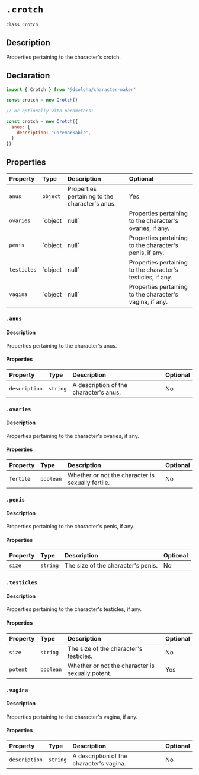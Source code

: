 # `.crotch`

`class Crotch`

## Description

Properties pertaining to the character's crotch.

## Declaration

```js
import { Crotch } from '@dsoloha/character-maker'

const crotch = new Crotch()

// or optionally with parameters:

const crotch = new Crotch({
  anus: {
    description: 'unremarkable',
  }
})
```

## Properties

| Property    | Type          | Description                                                 | Optional |
| :---------- | :------------ | :---------------------------------------------------------- | :------- |
| `anus`      | `object`      | Properties pertaining to the character's anus.              | Yes      |
| `ovaries`   | `object|null` | Properties pertaining to the character's ovaries, if any.   | Yes      |
| `penis`     | `object|null` | Properties pertaining to the character's penis, if any.     | Yes      |
| `testicles` | `object|null` | Properties pertaining to the character's testicles, if any. | Yes      |
| `vagina`    | `object|null` | Properties pertaining to the character's vagina, if any.    | Yes      |

### `.anus`

#### Description

Properties pertaining to the character's anus.

#### Properties

| Property      | Type     | Description                            | Optional |
| :------------ | :------- | :------------------------------------- | :------- |
| `description` | `string` | A description of the character's anus. | No       |

### `.ovaries`

#### Description

Properties pertaining to the character's ovaries, if any.

#### Properties

| Property    | Type      | Description                                       | Optional |
| :---------- | :-------- | :------------------------------------------------ | :------- |
| `fertile`   | `boolean` | Whether or not the character is sexually fertile. | No       |

### `.penis`

#### Description

Properties pertaining to the character's penis, if any.

#### Properties

| Property | Type     | Description                        | Optional |
| :------- | :------- | :--------------------------------- | :------- |
| `size`   | `string` | The size of the character's penis. | No       |

### `.testicles`

#### Description

Properties pertaining to the character's testicles, if any.

#### Properties

| Property    | Type      | Description                                       | Optional |
| :---------- | :-------- | :------------------------------------------------ | :------- |
| `size`      | `string`  | The size of the character's testicles.            | No       |
| `potent`    | `boolean` | Whether or not the character is sexually potent.  | Yes      |

### `.vagina`

#### Description

Properties pertaining to the character's vagina, if any.

#### Properties

| Property      | Type     | Description                              | Optional |
| :------------ | :------- | :--------------------------------------- | :------- |
| `description` | `string` | A description of the character's vagina. | No       |
